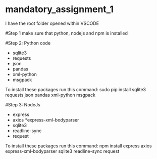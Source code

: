 # mandatory_assignment_1

I have the root folder opened within VSCODE

#Step 1
make sure that python, nodejs and npm is installed

#Step 2: Python code
* sqlite3
* requests
* json
* pandas
* xml-python
* msgpack

To install these packages run this command: sudo pip install sqlite3 requests json pandas xml-python msgpack

#Step 3: NodeJs
* express
* axios
*express-xml-bodyparser
* sqlite3
* readline-sync
* request

To install these packages run this command: npm install express axios express-xml-bodyparser sqlite3 readline-sync request

